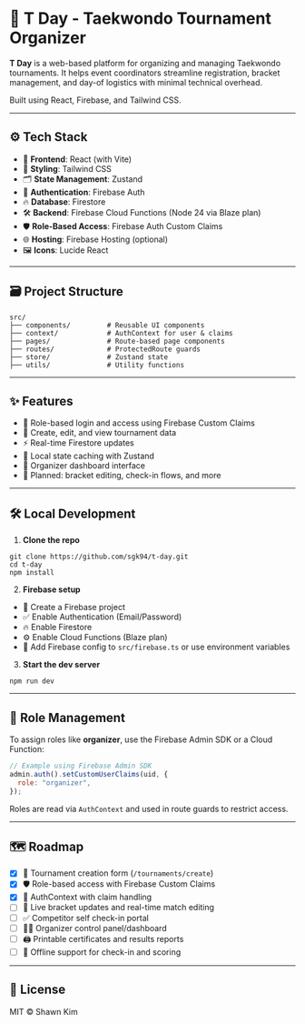 # 🥋 T Day - Taekwondo Tournament Organizer

**T Day** is a web-based platform for organizing and managing Taekwondo tournaments. It helps event coordinators streamline registration, bracket management, and day-of logistics with minimal technical overhead.

Built using React, Firebase, and Tailwind CSS.

---

## ⚙️ Tech Stack

- 🧩 **Frontend**: React (with Vite)
- 🎨 **Styling**: Tailwind CSS
- 🗂️ **State Management**: Zustand
- 🔐 **Authentication**: Firebase Auth
- 🔥 **Database**: Firestore
- 🛠 **Backend**: Firebase Cloud Functions (Node 24 via Blaze plan)
- 🛡 **Role-Based Access**: Firebase Auth Custom Claims
- 🌐 **Hosting**: Firebase Hosting (optional)
- 🖼 **Icons**: Lucide React

---

## 🗃 Project Structure

```
src/
├── components/         # Reusable UI components
├── context/            # AuthContext for user & claims
├── pages/              # Route-based page components
├── routes/             # ProtectedRoute guards
├── store/              # Zustand state
├── utils/              # Utility functions
```

---

## ✨ Features

- 🔐 Role-based login and access using Firebase Custom Claims
- 📝 Create, edit, and view tournament data
- ⚡ Real-time Firestore updates
- 💾 Local state caching with Zustand
- 🧭 Organizer dashboard interface
- 🧱 Planned: bracket editing, check-in flows, and more

---

## 🛠 Local Development

1. **Clone the repo**

```
git clone https://github.com/sgk94/t-day.git
cd t-day
npm install
```

2. **Firebase setup**

- 🔧 Create a Firebase project
- ✅ Enable Authentication (Email/Password)
- 🔥 Enable Firestore
- ⚙️ Enable Cloud Functions (Blaze plan)
- 🧾 Add Firebase config to `src/firebase.ts` or use environment variables

3. **Start the dev server**

```
npm run dev
```

---

## 👥 Role Management

To assign roles like **organizer**, use the Firebase Admin SDK or a Cloud Function:

```js
// Example using Firebase Admin SDK
admin.auth().setCustomUserClaims(uid, {
  role: "organizer",
});
```

Roles are read via `AuthContext` and used in route guards to restrict access.

---

## 🗺 Roadmap

- [x] 📝 Tournament creation form (`/tournaments/create`)
- [x] 🛡 Role-based access with Firebase Custom Claims
- [x] 🧠 AuthContext with claim handling
- [ ] 🧮 Live bracket updates and real-time match editing
- [ ] ✅ Competitor self check-in portal
- [ ] 🧑‍💼 Organizer control panel/dashboard
- [ ] 🖨 Printable certificates and results reports
- [ ] 📴 Offline support for check-in and scoring

---

## 📄 License

MIT © Shawn Kim
